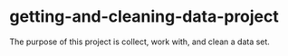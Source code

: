 # getting-and-cleaning-data-project
The purpose of this project is collect, work with, and clean a data set.
